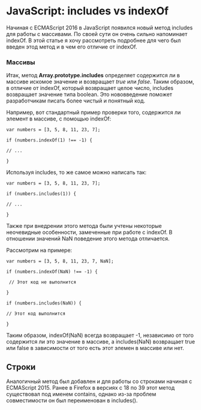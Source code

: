   # JavaScript: includes vs indexOf

Начиная с ECMAScript 2016 в JavaScript появился новый метод includes для работы с массивами. По своей сути он очень сильно напоминает indexOf. В этой статье я хочу рассмотреть подробнее для чего был введен этод метод и в чем его отличие от indexOf.

### Массивы

Итак, метод **Array.prototype.includes** определяет содержится ли в массиве искомое значение и возвращает *true* или *false*. Таким образом, в отличие от indexOf, который возвращает целое число, includes возвращает значение типа boolean. Это нововведение поможет разработчикам писать более чистый и понятный код.

Например, вот стандартный пример проверки того, содержится ли элемент в массиве, с помощью indexOf:

`var numbers = [3, 5, 8, 11, 23, 7];`

`if (numbers.indexOf(1) !== -1) {`

`// ...`

`}`

Используя includes, то же самое можно написать так:

`var numbers = [3, 5, 8, 11, 23, 7];`

`if (numbers.includes(1)) {`

`// ...`

`}`

Также при внедрении этого метода были учтены некоторые неочевидные особенности, замеченные при работе с indexOf. В отношении значений NaN поведение этого метода отличается.

Рассмотрим на примере:

`var numbers = [3, 5, 8, 11, 23, 7, NaN];`

`if (numbers.indexOf(NaN) !== -1) {`

` // Этот код не выполнится`

`}`

`if (numbers.includes(NaN)) {`

`// Этот код выполнится`

`}`

Таким образом, indexOf(NaN) всегда возвращает -1, независимо от того содержится ли это значение в массиве, а includes(NaN) возвращает true или false в зависимости от того есть этот элемен в массиве или нет.

## Строки

Аналогичный метод был добавлен и для работы со строками начиная с ECMAScript 2015. Ранее в Firefox в версиях с 18 по 39 этот метод существовал под именем contains, однако из-за проблем совместимости он был переименован в includes().